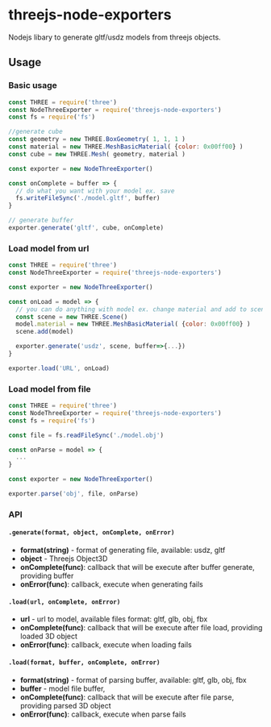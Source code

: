 # threejs-node-exporters

Nodejs libary to generate gltf/usdz models from threejs objects.

## Usage

### Basic usage

```javascript
const THREE = require('three')
const NodeThreeExporter = require('threejs-node-exporters')
const fs = require('fs')

//generate cube
const geometry = new THREE.BoxGeometry( 1, 1, 1 )
const material = new THREE.MeshBasicMaterial( {color: 0x00ff00} )
const cube = new THREE.Mesh( geometry, material )

const exporter = new NodeThreeExporter()

const onComplete = buffer => {
  // do what you want with your model ex. save
  fs.writeFileSync('./model.gltf', buffer)
}

// generate buffer
exporter.generate('gltf', cube, onComplete)
```

### Load model from url

```javascript
const THREE = require('three')
const NodeThreeExporter = require('threejs-node-exporters')

const exporter = new NodeThreeExporter()

const onLoad = model => {
  // you can do anything with model ex. change material and add to scene
  const scene = new THREE.Scene()
  model.material = new THREE.MeshBasicMaterial( {color: 0x00ff00} )
  scene.add(model)

  exporter.generate('usdz', scene, buffer=>{...})
}

exporter.load('URL', onLoad)
```

### Load model from file

```javascript
const THREE = require('three')
const NodeThreeExporter = require('threejs-node-exporters')
const fs = require('fs')

const file = fs.readFileSync('./model.obj')

const onParse = model => {
  ...
}

const exporter = new NodeThreeExporter()

exporter.parse('obj', file, onParse)
```

### API

#### `.generate(format, object, onComplete, onError)`

* **format(string)** - format of generating file, available: usdz, gltf
* **object** - Threejs Object3D
* **onComplete(func)**: callback that will be execute after buffer generate, providing buffer
* **onError(func)**: callback, execute when generating fails

#### `.load(url, onComplete, onError)`
* **url** - url to model, available files format: gltf, glb, obj, fbx
* **onComplete(func)**: callback that will be execute after file load, providing loaded 3D object
* **onError(func)**: callback, execute when loading fails

#### `.load(format, buffer, onComplete, onError)`
* **format(string)** - format of parsing buffer, available: gltf, glb, obj, fbx
* **buffer** - model file buffer,
* **onComplete(func)**: callback that will be execute after file parse, providing parsed 3D object
* **onError(func)**: callback, execute when parse fails